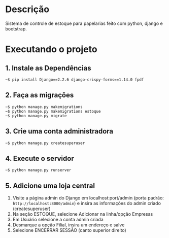 # Descrição
Sistema de controle de estoque para papelarias feito com python, django e bootstrap.

# Executando o projeto
## 1. Instale as Dependências
``` console
~$ pip install Django==2.2.6 django-crispy-forms==1.14.0 fpdf
```

## 2. Faça as migrações
``` console
~$ python manage.py makemigrations
~$ python manage.py makemigrations estoque
~$ python manage.py migrate
```

## 3. Crie uma conta administradora
``` console
~$ python manage.py createsuperuser
```

## 4. Execute o servidor
``` console
~$ python manage.py runserver
```

## 5. Adicione uma loja central
1. Visite a página admin do Django em localhost:port/admin (porta padrão: `http://localhost:8000/admin`) e insira as informações do admin criado (createsuperuser)
2. Na seção ESTOQUE, selecione Adicionar na linha/opção Empresas
3. Em Usuário selecione a conta admin criada
4. Desmarque a opção Filial, insira um endereço e salve
5. Selecione ENCERRAR SESSÃO (canto superior direito)
